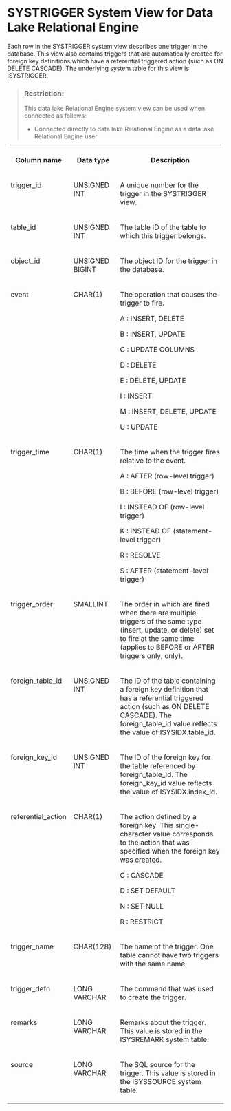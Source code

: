 <!-- loio3bead2516c5f1014980c8a7f234ac01d -->

# SYSTRIGGER System View for Data Lake Relational Engine

Each row in the SYSTRIGGER system view describes one trigger in the database. This view also contains triggers that are automatically created for foreign key definitions which have a referential triggered action \(such as ON DELETE CASCADE\). The underlying system table for this view is ISYSTRIGGER.



> ### Restriction:  
> This data lake Relational Engine system view can be used when connected as follows:
> 
> -   Connected directly to data lake Relational Engine as a data lake Relational Engine user.




<table>
<tr>
<th valign="top">

Column name



</th>
<th valign="top">

Data type



</th>
<th valign="top">

Description



</th>
</tr>
<tr>
<td valign="top">

trigger\_id



</td>
<td valign="top">

UNSIGNED INT



</td>
<td valign="top">

A unique number for the trigger in the SYSTRIGGER view.



</td>
</tr>
<tr>
<td valign="top">

table\_id



</td>
<td valign="top">

UNSIGNED INT



</td>
<td valign="top">

The table ID of the table to which this trigger belongs.



</td>
</tr>
<tr>
<td valign="top">

object\_id



</td>
<td valign="top">

UNSIGNED BIGINT



</td>
<td valign="top">

The object ID for the trigger in the database.



</td>
</tr>
<tr>
<td valign="top">

event



</td>
<td valign="top">

CHAR\(1\)



</td>
<td valign="top">

The operation that causes the trigger to fire.

A
:   INSERT, DELETE

B
:   INSERT, UPDATE

C
:   UPDATE COLUMNS

D
:   DELETE

E
:   DELETE, UPDATE

I
:   INSERT

M
:   INSERT, DELETE, UPDATE

U
:   UPDATE



</td>
</tr>
<tr>
<td valign="top">

trigger\_time



</td>
<td valign="top">

CHAR\(1\)



</td>
<td valign="top">

The time when the trigger fires relative to the event.

A
:   AFTER \(row-level trigger\)

B
:   BEFORE \(row-level trigger\)

I
:   INSTEAD OF \(row-level trigger\)

K
:   INSTEAD OF \(statement-level trigger\)

R
:   RESOLVE

S
:   AFTER \(statement-level trigger\)



</td>
</tr>
<tr>
<td valign="top">

trigger\_order



</td>
<td valign="top">

SMALLINT



</td>
<td valign="top">

The order in which are fired when there are multiple triggers of the same type \(insert, update, or delete\) set to fire at the same time \(applies to BEFORE or AFTER triggers only, only\).



</td>
</tr>
<tr>
<td valign="top">

foreign\_table\_id



</td>
<td valign="top">

UNSIGNED INT



</td>
<td valign="top">

The ID of the table containing a foreign key definition that has a referential triggered action \(such as ON DELETE CASCADE\). The foreign\_table\_id value reflects the value of ISYSIDX.table\_id.



</td>
</tr>
<tr>
<td valign="top">

foreign\_key\_id



</td>
<td valign="top">

UNSIGNED INT



</td>
<td valign="top">

The ID of the foreign key for the table referenced by foreign\_table\_id. The foreign\_key\_id value reflects the value of ISYSIDX.index\_id.



</td>
</tr>
<tr>
<td valign="top">

referential\_action



</td>
<td valign="top">

CHAR\(1\)



</td>
<td valign="top">

The action defined by a foreign key. This single-character value corresponds to the action that was specified when the foreign key was created.

C
:   CASCADE

D
:   SET DEFAULT

N
:   SET NULL

R
:   RESTRICT



</td>
</tr>
<tr>
<td valign="top">

trigger\_name



</td>
<td valign="top">

CHAR\(128\)



</td>
<td valign="top">

The name of the trigger. One table cannot have two triggers with the same name.



</td>
</tr>
<tr>
<td valign="top">

trigger\_defn



</td>
<td valign="top">

LONG VARCHAR



</td>
<td valign="top">

The command that was used to create the trigger.



</td>
</tr>
<tr>
<td valign="top">

remarks



</td>
<td valign="top">

LONG VARCHAR



</td>
<td valign="top">

Remarks about the trigger. This value is stored in the ISYSREMARK system table.



</td>
</tr>
<tr>
<td valign="top">

source



</td>
<td valign="top">

LONG VARCHAR



</td>
<td valign="top">

The SQL source for the trigger. This value is stored in the ISYSSOURCE system table.



</td>
</tr>
</table>

